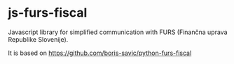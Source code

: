 # js-furs-fiscal
Javascript library for simplified communication with FURS (Finančna uprava Republike Slovenije). 

It is based on https://github.com/boris-savic/python-furs-fiscal
